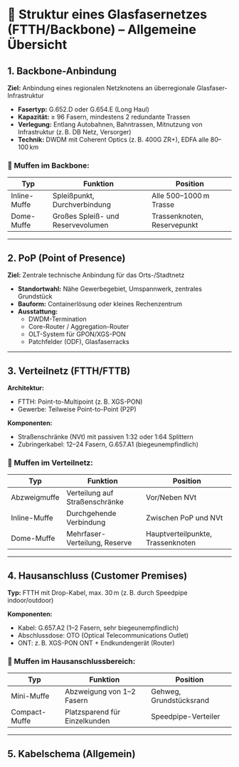 # 🧩 Struktur eines Glasfasernetzes (FTTH/Backbone) – Allgemeine Übersicht

## 1. Backbone-Anbindung

**Ziel:** Anbindung eines regionalen Netzknotens an überregionale Glasfaser-Infrastruktur

- **Fasertyp:** G.652.D oder G.654.E (Long Haul)
- **Kapazität:** ≥ 96 Fasern, mindestens 2 redundante Trassen
- **Verlegung:** Entlang Autobahnen, Bahntrassen, Mitnutzung von Infrastruktur (z. B. DB Netz, Versorger)
- **Technik:** DWDM mit Coherent Optics (z. B. 400G ZR+), EDFA alle 80–100 km

### 🔧 Muffen im Backbone:
| Typ           | Funktion                     | Position                 |
|---------------|------------------------------|--------------------------|
| Inline-Muffe  | Spleißpunkt, Durchverbindung | Alle 500–1000 m Trasse   |
| Dome-Muffe    | Großes Spleiß- und Reservevolumen | Trassenknoten, Reservepunkt |

---

## 2. PoP (Point of Presence)

**Ziel:** Zentrale technische Anbindung für das Orts-/Stadtnetz

- **Standortwahl:** Nähe Gewerbegebiet, Umspannwerk, zentrales Grundstück
- **Bauform:** Containerlösung oder kleines Rechenzentrum
- **Ausstattung:**
  - DWDM-Termination
  - Core-Router / Aggregation-Router
  - OLT-System für GPON/XGS-PON
  - Patchfelder (ODF), Glasfaserracks

---

## 3. Verteilnetz (FTTH/FTTB)

**Architektur:**  
- FTTH: Point-to-Multipoint (z. B. XGS-PON)  
- Gewerbe: Teilweise Point-to-Point (P2P)

**Komponenten:**
- Straßenschränke (NVt) mit passiven 1:32 oder 1:64 Splittern
- Zubringerkabel: 12–24 Fasern, G.657.A1 (biegeunempfindlich)

### 🔧 Muffen im Verteilnetz:
| Typ            | Funktion                        | Position                       |
|----------------|----------------------------------|--------------------------------|
| Abzweigmuffe   | Verteilung auf Straßenschränke   | Vor/Neben NVt                  |
| Inline-Muffe   | Durchgehende Verbindung          | Zwischen PoP und NVt           |
| Dome-Muffe     | Mehrfaser-Verteilung, Reserve    | Hauptverteilpunkte, Trassenknoten |

---

## 4. Hausanschluss (Customer Premises)

**Typ:** FTTH mit Drop-Kabel, max. 30 m (z. B. durch Speedpipe indoor/outdoor)

**Komponenten:**
- Kabel: G.657.A2 (1–2 Fasern, sehr biegeunempfindlich)
- Abschlussdose: OTO (Optical Telecommunications Outlet)
- ONT: z. B. XGS-PON ONT + Endkundengerät (Router)

### 🔧 Muffen im Hausanschlussbereich:
| Typ             | Funktion                       | Position              |
|-----------------|---------------------------------|-----------------------|
| Mini-Muffe      | Abzweigung von 1–2 Fasern       | Gehweg, Grundstücksrand |
| Compact-Muffe   | Platzsparend für Einzelkunden   | Speedpipe-Verteiler    |

---

## 5. Kabelschema (Allgemein)

